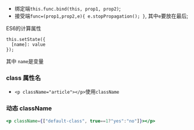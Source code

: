 * 绑定端`this.func.bind(this, prop1, prop2)`;
* 接受端`func=(prop1,prop2,e){ e.stopPropagation(); }`, 其中`e`要放在最后;

ES6的计算属性
```
this.setState({
  [name]: value
});
```
其中 `name`是变量

### class 属性名
* `<p className="article"></p>`使用`className`


### 动态 className 
```jsx
<p className={["default-class", true==1?"yes":"no"]}></p>
```